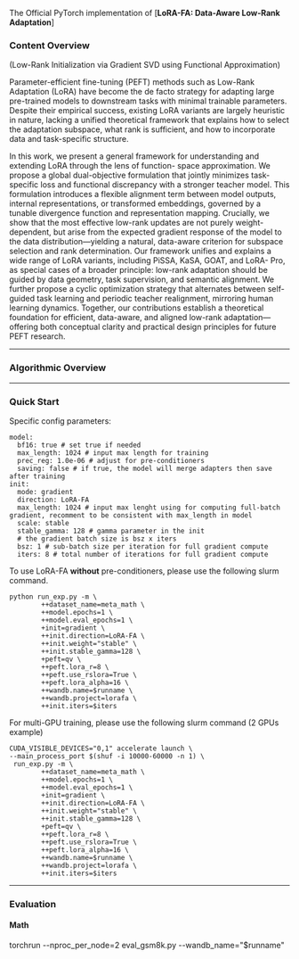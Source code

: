 The Official PyTorch implementation of [**LoRA-FA: Data-Aware Low-Rank Adaptation**]

### Content Overview
(Low-Rank Initialization via Gradient SVD using Functional Approximation)

Parameter-efficient fine-tuning (PEFT) methods such as Low-Rank Adaptation (LoRA) have become the de facto
strategy for adapting large pre-trained models to downstream tasks with minimal trainable parameters. Despite their
empirical success, existing LoRA variants are largely heuristic in nature, lacking a unified theoretical framework that
explains how to select the adaptation subspace, what rank is sufficient, and how to incorporate data and task-specific
structure.

In this work, we present a general framework for understanding and extending LoRA through the lens of function-
space approximation. We propose a global dual-objective formulation that jointly minimizes task-specific loss and
functional discrepancy with a stronger teacher model. This formulation introduces a flexible alignment term between
model outputs, internal representations, or transformed embeddings, governed by a tunable divergence function and
representation mapping. Crucially, we show that the most effective low-rank updates are not purely weight-dependent,
but arise from the expected gradient response of the model to the data distribution—yielding a natural, data-aware
criterion for subspace selection and rank determination.
Our framework unifies and explains a wide range of LoRA variants, including PiSSA, KaSA, GOAT, and LoRA-
Pro, as special cases of a broader principle: low-rank adaptation should be guided by data geometry, task supervision,
and semantic alignment. We further propose a cyclic optimization strategy that alternates between self-guided task
learning and periodic teacher realignment, mirroring human learning dynamics. Together, our contributions establish
a theoretical foundation for efficient, data-aware, and aligned low-rank adaptation—offering both conceptual clarity
and practical design principles for future PEFT research.

---
### Algorithmic Overview


---
### Quick Start

Specific config parameters:
```
model:
  bf16: true # set true if needed
  max_length: 1024 # input max length for training
  prec_reg: 1.0e-06 # adjust for pre-conditioners
  saving: false # if true, the model will merge adapters then save after training
init:
  mode: gradient
  direction: LoRA-FA
  max_length: 1024 # input max lenght using for computing full-batch gradient, recomment to be consistent with max_length in model
  scale: stable
  stable_gamma: 128 # gamma parameter in the init
  # the gradient batch size is bsz x iters
  bsz: 1 # sub-batch size per iteration for full gradient compute
  iters: 8 # total number of iterations for full gradient compute
```

To use LoRA-FA **without** pre-conditioners, please use the following slurm command.
```
python run_exp.py -m \
        ++dataset_name=meta_math \
        ++model.epochs=1 \
        ++model.eval_epochs=1 \
        +init=gradient \
        ++init.direction=LoRA-FA \
        ++init.weight="stable" \
        ++init.stable_gamma=128 \
        +peft=qv \
        ++peft.lora_r=8 \
        ++peft.use_rslora=True \
        ++peft.lora_alpha=16 \
        ++wandb.name=$runname \
        ++wandb.project=lorafa \
        ++init.iters=$iters 
```

For multi-GPU training, please use the following slurm command (2 GPUs example)
```
CUDA_VISIBLE_DEVICES="0,1" accelerate launch \
--main_process_port $(shuf -i 10000-60000 -n 1) \
 run_exp.py -m \
        ++dataset_name=meta_math \
        ++model.epochs=1 \
        ++model.eval_epochs=1 \
        +init=gradient \
        ++init.direction=LoRA-FA \
        ++init.weight="stable" \
        ++init.stable_gamma=128 \
        +peft=qv \
        ++peft.lora_r=8 \
        ++peft.use_rslora=True \
        ++peft.lora_alpha=16 \
        ++wandb.name=$runname \
        ++wandb.project=lorafa \
        ++init.iters=$iters 
```

---
### Evaluation

#### Math 
torchrun --nproc_per_node=2 eval_gsm8k.py --wandb_name="$runname"
